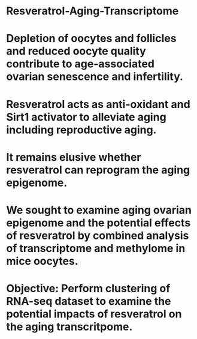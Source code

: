 # Resveratrol-Aging-Transcriptome
# Depletion of oocytes and follicles and reduced oocyte quality contribute to age-associated ovarian senescence and infertility. 
# Resveratrol acts as anti-oxidant and Sirt1 activator to alleviate aging including reproductive aging. 
# It remains elusive whether resveratrol can reprogram the aging epigenome. 
# We sought to examine aging ovarian epigenome and the potential effects of resveratrol by combined analysis of transcriptome and methylome in mice oocytes.
# Objective: Perform clustering of RNA-seq dataset to examine the potential impacts of resveratrol on the aging transcritpome. 
